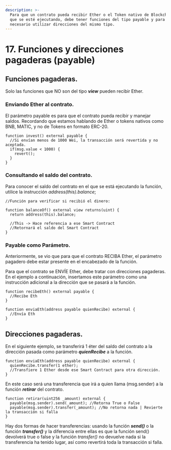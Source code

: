 ```yaml
---
description: >-
  Para que un contrato pueda recibir Ether o el Token nativo de Blockchain EVM
  que se esté ejecutando, debe tener funciones del tipo payable y para enviarlo es
  necesario utilizar direcciones del mismo tipo.
---
```


# 17. Funciones y direcciones pagaderas (payable)

## Funciones pagaderas.

Solo las funciones que NO son del tipo _**view**_ pueden recibir Ether.

### Enviando Ether al contrato.

El parámetro payable es para que el contrato pueda recibir y manejar saldos. Recordando que estamos hablando de Ether o tokens nativos como BNB, MATIC, y no de Tokens en formato ERC-20.

```solidity
function invest() external payable {
  //Si envían menos de 1000 Wei, la transacción será revertida y no aceptada.
  if(msg.value < 1000) {
    revert();
  }
}
```

### Consultando el saldo del contrato.

Para conocer el saldo del contrato en el que se está ejecutando la función, utilice la instrucción _address(this).balance_;

```solidity
//Función para verificar si recibió el dinero:

function balanceOf() external view returns(uint) {
  return address(this).balance;

  //This -> Hace referencia a ese Smart Contract
  //Retornará el saldo del Smart Contract
}
```

### Payable como Parámetro.

Anteriormente, se vio que para que el contrato RECIBA Ether, el parámetro pagadero debe estar presente en el encabezado de la función.

Para que el contrato se ENVÍE Ether, debe tratar con direcciones pagaderas. En el ejemplo a continuación, insertamos este parámetro como una instrucción adicional a la dirección que se pasará a la función.

```solidity
function recibeEth() external payable {
  //Recibe Eth
}

function enviaEth(address payable quienRecibe) external {
  //Envía Eth
}
```

## Direcciones pagaderas.

En el siguiente ejemplo, se transferirá 1 éter del saldo del contrato a la dirección pasada como parámetro _**quienRecibe**_ a la función.

```solidity
function enviaEth(address payable quienRecibe) external {
  quienRecibe.transfer(1 ether);
  //Transfiere 1 Ether desde ese Smart Contract para otra dirección.
}
```

En este caso será una transferencia que irá a quien llama (msg.sender) a la función _**retirar**_ del contrato.

```solidity
function retirar(uint256 _amount) external {
  payable(msg.sender).send(_amount); //Retorna True o False
  payable(msg.sender).transfer(_amount); //No retorna nada | Revierte la transacción si falla
}
```

Hay dos formas de hacer transferencias: usando la función _**send()**_ o la función _**transfer()**_ y la diferencia entre ellas es que la función send() devolverá true o false y la función _transfer()_ no devuelve nada si la transferencia ha tenido lugar, así como revertirá toda la transacción si falla.
